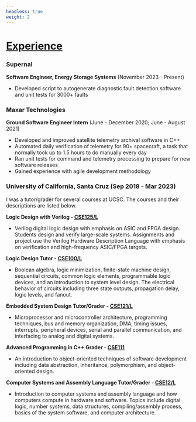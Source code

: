```yaml
---
headless: true
weight: 2
---
```


# <u>Experience</u>
### Supernal
**Software Engineer, Energy Storage Systems** (November 2023 - Present)
- Developed script to autogenerate diagnostic fault detection software and unit tests for 3000+ faults

### Maxar Technologies
**Ground Software Engineer Intern** (June - December 2020; June - August 2021)
- Developed and improved satellite telemetry archival software in C++
- Automated daily verification of telemetry for 90+ spacecraft, a task that normally took up to 1.5 hours to do manually every day
- Ran unit tests for command and telemetry processing to prepare for new software releases
- Gained experience with agile development methodology 

### University of California, Santa Cruz (Sep 2018 - Mar 2023)
I was a tutor/grader for several courses at UCSC. The courses and their descriptions are listed below.

**Logic Design with Verilog - [CSE125/L](https://courses.engineering.ucsc.edu/courses/cse125)**
- Verilog digital logic design with emphasis on ASIC and FPGA design. Students design and verify large-scale systems. Assignments and project use the Verilog Hardware Description Language with emphasis on verification and high-frequency ASIC/FPGA targets.

**Logic Design Tutor - [CSE100/L](https://courses.engineering.ucsc.edu/courses/cse100)**
- Boolean algebra, logic minimization, finite-state machine design, sequential circuits, common logic elements, programmable logic devices, and an introduction to system level design. The electrical behavior of circuits including three state outputs, propagation delay, logic levels, and fanout.

**Embedded System Design Tutor/Grader - [CSE121/L](https://courses.engineering.ucsc.edu/courses/cse121)**
- Microprocessor and microcontroller architecture, programming techniques, bus and memory organization, DMA, timing issues, interrupts, peripheral devices, serial and parallel communication, and interfacing to analog and digital systems. 

**Advanced Programming in C++ Grader - [CSE111](https://courses.engineering.ucsc.edu/courses/cse111)**
- An introduction to object-oriented techniques of software development including data abstraction, inheritance, polymorphism, and object-oriented design.

**Computer Systems and Assembly Language Tutor/Grader - [CSE12/L](https://courses.engineering.ucsc.edu/courses/cse12)**
- Introduction to computer systems and assembly language and how computers compute in hardware and software. Topics include digital logic, number systems, data structures, compiling/assembly process, basics of the system software, and computer architecture. 

